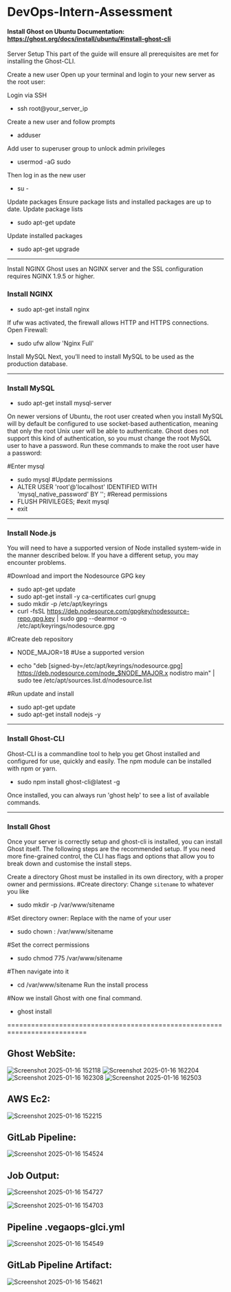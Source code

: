 # DevOps-Intern-Assessment

#### Install Ghost on Ubuntu Documentation: https://ghost.org/docs/install/ubuntu/#install-ghost-cli
Server Setup
This part of the guide will ensure all prerequisites are met for installing the Ghost-CLI.

Create a new user
Open up your terminal and login to your new server as the root user:

Login via SSH
- ssh root@your_server_ip

Create a new user and follow prompts
- adduser <user>

Add user to superuser group to unlock admin privileges
- usermod -aG sudo <user>

Then log in as the new user
- su - <user>

Update packages
Ensure package lists and installed packages are up to date.
Update package lists
- sudo apt-get update

Update installed packages
- sudo apt-get upgrade

-----------------------------------------
Install NGINX
Ghost uses an NGINX server and the SSL configuration requires NGINX 1.9.5 or higher.

### Install NGINX
- sudo apt-get install nginx

If ufw was activated, the firewall allows HTTP and HTTPS connections. Open Firewall:
- sudo ufw allow 'Nginx Full'

Install MySQL
Next, you’ll need to install MySQL to be used as the production database.

-------------------------------------------
### Install MySQL
- sudo apt-get install mysql-server

On newer versions of Ubuntu, the root user created when you install MySQL will by default be configured to use socket-based authentication,
meaning that only the root Unix user will be able to authenticate.
Ghost does not support this kind of authentication, so you must change the root MySQL user to have a password. Run these commands to make the root user have a password:

#Enter mysql
- sudo mysql
#Update permissions
- ALTER USER 'root'@'localhost' IDENTIFIED WITH 'mysql_native_password' BY '<your-new-root-password>';
#Reread permissions
- FLUSH PRIVILEGES;
#exit mysql
- exit

-------------------------------------------
### Install Node.js
You will need to have a supported version of Node installed system-wide in the manner described below. If you have a different setup, you may encounter problems.

#Download and import the Nodesource GPG key
- sudo apt-get update
- sudo apt-get install -y ca-certificates curl gnupg
- sudo mkdir -p /etc/apt/keyrings
- curl -fsSL https://deb.nodesource.com/gpgkey/nodesource-repo.gpg.key | sudo gpg --dearmor -o /etc/apt/keyrings/nodesource.gpg

#Create deb repository
- NODE_MAJOR=18
#Use a supported version

- echo "deb [signed-by=/etc/apt/keyrings/nodesource.gpg] https://deb.nodesource.com/node_$NODE_MAJOR.x nodistro main" | sudo tee /etc/apt/sources.list.d/nodesource.list

#Run update and install
- sudo apt-get update
- sudo apt-get install nodejs -y

--------------------------------------------
### Install Ghost-CLI
Ghost-CLI is a commandline tool to help you get Ghost installed and configured for use, quickly and easily. The npm module can be installed with npm or yarn.
- sudo npm install ghost-cli@latest -g

Once installed, you can always run 'ghost help' to see a list of available commands.

---------------------------------------------
### Install Ghost
Once your server is correctly setup and ghost-cli is installed, you can install Ghost itself. The following steps are the recommended setup.
If you need more fine-grained control, the CLI has flags and options that allow you to break down and customise the install steps.

Create a directory
Ghost must be installed in its own directory, with a proper owner and permissions.
#Create directory: Change `sitename` to whatever you like
- sudo mkdir -p /var/www/sitename

#Set directory owner: Replace <user> with the name of your user
- sudo chown <user>:<user> /var/www/sitename

#Set the correct permissions
- sudo chmod 775 /var/www/sitename

#Then navigate into it
- cd /var/www/sitename
Run the install process

#Now we install Ghost with one final command.
- ghost install

==========================================================================
## Ghost WebSite:
![Screenshot 2025-01-16 152118](https://github.com/user-attachments/assets/bacf9b44-7b52-4695-ae23-ae3b32a2e757)
![Screenshot 2025-01-16 162204](https://github.com/user-attachments/assets/ba6e90fe-3e77-41ac-9b50-21f5932f98ce)
![Screenshot 2025-01-16 162308](https://github.com/user-attachments/assets/db656523-407c-498e-a205-bdf315bf3fbd)
![Screenshot 2025-01-16 162503](https://github.com/user-attachments/assets/028ae8c5-1b11-4340-a71f-df0a20633a36)

## AWS Ec2:
![Screenshot 2025-01-16 152215](https://github.com/user-attachments/assets/52348fdd-8c0c-4fd6-8ed2-d30e1016b5ff)
## GitLab Pipeline:
![Screenshot 2025-01-16 154524](https://github.com/user-attachments/assets/e6e2caf3-1b44-4abb-8dc9-daa1811ce0a4)
## Job Output:
![Screenshot 2025-01-16 154727](https://github.com/user-attachments/assets/c41c501f-9993-4a68-9e0c-97f3b79778e1)

![Screenshot 2025-01-16 154703](https://github.com/user-attachments/assets/9b3a885b-cc15-440c-8937-b592e55037b2)
## Pipeline .vegaops-glci.yml
![Screenshot 2025-01-16 154549](https://github.com/user-attachments/assets/b9728365-4885-439e-9616-7cb49bb98d59)
##  GitLab Pipeline Artifact:
![Screenshot 2025-01-16 154621](https://github.com/user-attachments/assets/ffff38c0-08e4-4a90-bf9e-232124eeee5d)


